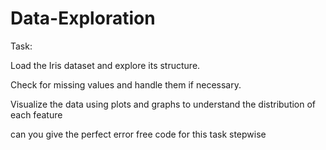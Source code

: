 # Data-Exploration

Task:

Load the Iris dataset and explore its structure.

Check for missing values and handle them if necessary.

Visualize the data using plots and graphs to understand the distribution of each feature

can you give the perfect error free code for this task stepwise 
